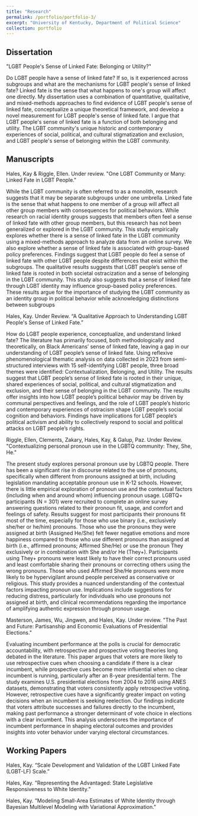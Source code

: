 ```yaml
---
title: "Research"
permalink: /portfolio/portfolio-3/
excerpt: "University of Kentucky, Department of Political Science"
collection: portfolio
---
```


## Dissertation
"LGBT People's Sense of Linked Fate: Belonging or Utility?"

Do LGBT people have a sense of linked fate? If so, is it experienced across subgroups and what are the mechanisms for LGBT people's sense of linked fate? Linked fate is the sense that what happens to one's group will affect one directly. My dissertation uses a combination of quantitative, qualitative, and mixed-methods approaches to find evidence of LGBT people's sense of linked fate, conceptualize a unique theoretical framework, and develop a novel measurement for LGBT people's sense of linked fate. I argue that LGBT people's sense of linked fate is a function of both belonging and utility. The LGBT community's unique historic and contemporary experiences of social, political, and cultural stigmatization and exclusion, and LGBT people's sense of belonging within the LGBT community. 

## Manuscripts
Hales, Kay & Riggle, Ellen. Under review. "One LGBT Community or Many: Linked Fate in LGBT People."  

While the LGBT community is often referred to as a monolith, research suggests that it may be separate subgroups under one umbrella.  Linked fate is the sense that what happens to one member of a group will affect all other group members with consequences for political behaviors.  While research on racial identity groups suggests that members often feel a sense of linked fate with other group members, but this research has not been generalized or explored in the LGBT community. This study empirically explores whether there is a sense of linked fate in the LGBT community using a mixed-methods approach to analyze data from an online survey. We also explore whether a sense of linked fate is associated with group-based policy preferences. Findings suggest that LGBT people do feel a sense of linked fate with other LGBT people despite differences that exist within the subgroups. The qualitative results suggests that LGBT people’s sense of linked fate is rooted in both societal ostracization and a sense of belonging in the LGBT community. This study also suggests that a sense of linked fate through LGBT identity may influence group-based policy preferences. These results argue for the importance of studying the LGBT community as an identity group in political behavior while acknowledging distinctions between subgroups


Hales, Kay. Under Review. “A Qualitative Approach to Understanding LGBT People's Sense of Linked Fate.”  

How do LGBT people experience, conceptualize, and understand linked fate? The literature has primarily focused, both methodologically and theoretically, on Black Americans’ sense of linked fate, leaving a gap in our understanding of LGBT people’s sense of linked fate. Using reflexive phenomenological thematic analysis on data collected in 2023 from semi-structured interviews with 15 self-identifying LGBT people, three broad themes were identified: Contextualization, Belonging, and Utility. The results suggest that LGBT people’s sense of linked fate is rooted in their unique, shared experiences of social, political, and cultural stigmatization and exclusion, and their sense of belonging in the LGBT community. The results offer insights into how LGBT people’s political behavior may be driven by communal perspectives and feelings, and the role of LGBT people’s historic and contemporary experiences of ostracism shape LGBT people’s social cognition and behaviors. Findings have implications for LGBT people’s political activism and ability to collectively respond to social and political attacks on LGBT people’s rights. 

Riggle, Ellen, Clements, Zakary, Hales, Kay, & Galup, Paz. Under Review. "Contextualizing personal pronoun use in the LGBTQ community: They, She, He." 

The present study explores personal pronoun use by LGBTQ people. There has been
a significant rise in discourse related to the use of pronouns, specifically when different from pronouns assigned at birth, including legislation mandating acceptable pronoun use in K-12 schools. However, there is little empirical exploration of pronoun use and the contextual factors (including when and around whom) influencing pronoun usage. LGBTQ+ participants (N = 301) were recruited to complete an online survey answering questions related to their pronoun fit, usage, and comfort and feelings of safety. Results suggest for most participants their pronouns fit most of the time, especially for those who use binary (i.e., exclusively she/her or he/him) pronouns. Those who use the pronouns they were assigned at birth (Assigned He/She) felt fewer negative emotions and more happiness compared to those who use different pronouns than assigned at birth (i.e., affirmed pronouns; Affirmed She/He) or use the pronoun They exclusively or in combination with She and/or He (They+). Participants using They+ pronouns were least likely to have their correct pronouns used and least comfortable sharing their pronouns or correcting others using the wrong pronouns. Those who used Affirmed She/He pronouns were more likely to be hypervigilant around people perceived as conservative or religious. This study provides a nuanced understanding of the contextual factors impacting pronoun use. Implications include suggestions for reducing distress, particularly for individuals who use pronouns not assigned at birth, and clinical recommendations regarding the importance of amplifying authentic expression through pronoun usage.


Masterson, James, Wu, Jingwen, and Hales, Kay. Under review. "The Past and Future: Partisanship and Economic Evaluations of Presidential Elections." 

Evaluating incumbent performance at the polls is crucial for democratic accountability, with retrospective and prospective voting theories long debated in the literature. This paper argues that voters are more likely to use retrospective cues when choosing a candidate if there is a clear incumbent, while prospective cues become more influential when no clear incumbent is running, particularly after an 8-year presidential term. The study examines U.S. presidential elections from 2004 to 2016 using ANES datasets, demonstrating that voters consistently apply retrospective voting. However, retrospective cues have a significantly greater impact on voting decisions when an incumbent is seeking reelection. Our findings indicate that voters attribute successes and failures directly to the incumbent, making past performance a stronger determinant of vote choice in elections with a clear incumbent. This analysis underscores the importance of incumbent performance in shaping electoral outcomes and provides insights into voter behavior under varying electoral circumstances. 



## Working Papers
Hales, Kay. “Scale Development and Validation of the LGBT Linked Fate (LGBT-LF) Scale.”  

Hales, Kay. ”Representing the Advantaged: State Legislative Responsiveness to White Identity.”  

Hales, Kay. ”Modeling Small-Area Estimates of White Identity through Bayesian Multilevel Modeling with Variational Approximation."
